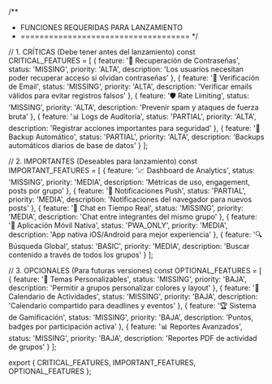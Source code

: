 /**
 * FUNCIONES REQUERIDAS PARA LANZAMIENTO
 * ====================================
 */

// 1. CRÍTICAS (Debe tener antes del lanzamiento)
const CRITICAL_FEATURES = [
  {
    feature: '🔐 Recuperación de Contraseñas',
    status: 'MISSING',
    priority: 'ALTA',
    description: 'Los usuarios necesitan poder recuperar acceso si olvidan contraseñas'
  },
  {
    feature: '📧 Verificación de Email',
    status: 'MISSING', 
    priority: 'ALTA',
    description: 'Verificar emails válidos para evitar registros falsos'
  },
  {
    feature: '🛡️ Rate Limiting',
    status: 'MISSING',
    priority: 'ALTA', 
    description: 'Prevenir spam y ataques de fuerza bruta'
  },
  {
    feature: '📊 Logs de Auditoría',
    status: 'PARTIAL',
    priority: 'ALTA',
    description: 'Registrar acciones importantes para seguridad'
  },
  {
    feature: '🔄 Backup Automático',
    status: 'PARTIAL',
    priority: 'ALTA',
    description: 'Backups automáticos diarios de base de datos'
  }
];

// 2. IMPORTANTES (Deseables para lanzamiento)
const IMPORTANT_FEATURES = [
  {
    feature: '📈 Dashboard de Analytics',
    status: 'MISSING',
    priority: 'MEDIA',
    description: 'Métricas de uso, engagement, posts por grupo'
  },
  {
    feature: '🔔 Notificaciones Push',
    status: 'PARTIAL',
    priority: 'MEDIA',
    description: 'Notificaciones del navegador para nuevos posts'
  },
  {
    feature: '💬 Chat en Tiempo Real',
    status: 'MISSING',
    priority: 'MEDIA',
    description: 'Chat entre integrantes del mismo grupo'
  },
  {
    feature: '📱 Aplicación Móvil Nativa',
    status: 'PWA_ONLY',
    priority: 'MEDIA',
    description: 'App nativa iOS/Android para mejor experiencia'
  },
  {
    feature: '🔍 Búsqueda Global',
    status: 'BASIC',
    priority: 'MEDIA',
    description: 'Buscar contenido a través de todos los grupos'
  }
];

// 3. OPCIONALES (Para futuras versiones)
const OPTIONAL_FEATURES = [
  {
    feature: '🎨 Temas Personalizables',
    status: 'MISSING',
    priority: 'BAJA',
    description: 'Permitir a grupos personalizar colores y layout'
  },
  {
    feature: '📅 Calendario de Actividades',
    status: 'MISSING',
    priority: 'BAJA',
    description: 'Calendario compartido para deadlines y eventos'
  },
  {
    feature: '🏆 Sistema de Gamificación',
    status: 'MISSING',
    priority: 'BAJA',
    description: 'Puntos, badges por participación activa'
  },
  {
    feature: '📊 Reportes Avanzados',
    status: 'MISSING',
    priority: 'BAJA',
    description: 'Reportes PDF de actividad de grupos'
  }
];

export { CRITICAL_FEATURES, IMPORTANT_FEATURES, OPTIONAL_FEATURES };